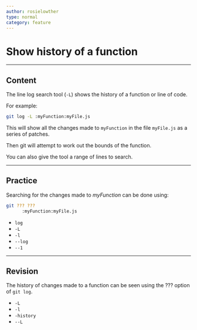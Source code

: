 ```yaml
---
author: rosielowther
type: normal
category: feature
---
```


# Show history of a function


---

## Content

The line log search tool (`-L`) shows the history of a function or line of code.

For example:

```bash
git log -L :myFunction:myFile.js
```

This will show all the changes made to `myFunction` in the file `myFile.js` as a series of patches.

Then git will attempt to work out the bounds of the function.

You can also give the tool a range of lines to search.


---

## Practice

Searching for the changes made to *myFunction* can be done using:

```bash
git ??? ??? 
      :myFunction:myFile.js
```

* `log`
* `-L`
* `-l`
* `--log`
* `--1`


---

## Revision

The history of changes made to a function can be seen using the ??? option of `git log`.

* `-L`
* `-l`
* `-history`
* `--L`
